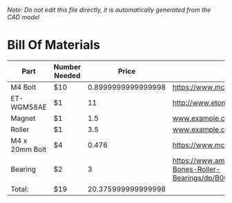 ###### Note: Do not edit this file directly, it is automatically generated from the CAD model 
# Bill Of Materials 
 |Part|Number Needed|Price|Source| 
 |----|----------|-----|-----|
|M4 Bolt|$10|0.8999999999999998|https://www.mcmaster.com/92095a190|
|ET-WGM58AE|$1|11|http://www.etonm.com/|
|Magnet|$1|1.5|www.example.com|
|Roller|$1|3.5|www.example.com|
|M4 x 20mm Bolt|$4|0.476|https://www.mcmaster.com/91239a152|
|Bearing|$2|3|https://www.amazon.com/RollerBones-Bones-Roller-Bearings/dp/B0094J6GQ0|
|Total: |$19|20.375999999999998| |